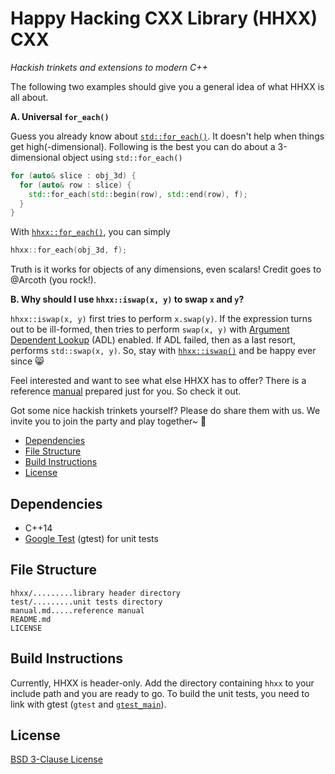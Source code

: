 # Happy Hacking CXX Library (HHXX) CXX

*Hackish trinkets and extensions to modern C++*

The following two examples should give you a general idea of what HHXX is all about.

**A. Universal `for_each()`**

Guess you already know about [`std::for_each()`](http://en.cppreference.com/w/cpp/algorithm/for_each).
It doesn't help when things get high(-dimensional). Following is the best you
can do about a 3-dimensional object using `std::for_each()`

~~~C++
for (auto& slice : obj_3d) {
  for (auto& row : slice) {
    std::for_each(std::begin(row), std::end(row), f);
  }
}
~~~

With [`hhxx::for_each()`](https://github.com/Lingxi-Li/Happy_Hacking_CXX/blob/master/manual.md#for_each),
you can simply 

~~~C++
hhxx::for_each(obj_3d, f);
~~~

Truth is it works for objects of any dimensions, even scalars!
Credit goes to @Arcoth (you rock!).

**B. Why should I use `hhxx::iswap(x, y)` to swap `x` and `y`?**

`hhxx::iswap(x, y)` first tries to perform `x.swap(y)`. If the expression turns
out to be ill-formed, then tries to perform `swap(x, y)` with
[Argument Dependent Lookup](http://en.cppreference.com/w/cpp/language/adl) (ADL)
enabled. If ADL failed, then as a last resort, performs `std::swap(x, y)`. So,
stay with [`hhxx::iswap()`](https://github.com/Lingxi-Li/Happy_Hacking_CXX/blob/master/manual.md#iswap)
and be happy ever since :smile_cat:

Feel interested and want to see what else HHXX has to offer? There is a reference
[manual](https://github.com/Lingxi-Li/Happy_Hacking_CXX/blob/master/manual.md)
prepared just for you. So check it out.

Got some nice hackish trinkets yourself? Please do share them with us. We invite
you to join the party and play together~ :tada:

- [Dependencies](#depend)
- [File Structure](#struct)
- [Build Instructions](#build)
- [License](#license)

<a name="depend"></a>
## Dependencies

- C++14
- [Google Test](https://github.com/google/googletest) (gtest) for unit tests

<a name="struct"></a>
## File Structure

~~~
hhxx/.........library header directory
test/.........unit tests directory
manual.md.....reference manual
README.md
LICENSE
~~~

<a name="build"></a>
## Build Instructions

Currently, HHXX is header-only. Add the directory containing `hhxx` to your
include path and you are ready to go. To build the unit tests, you need to link
with gtest (`gtest` and [`gtest_main`](https://github.com/google/googletest/blob/master/googletest/docs/Primer.md#writing-the-main-function)).

<a name="license"></a>
## License

[BSD 3-Clause License](https://opensource.org/licenses/BSD-3-Clause)
